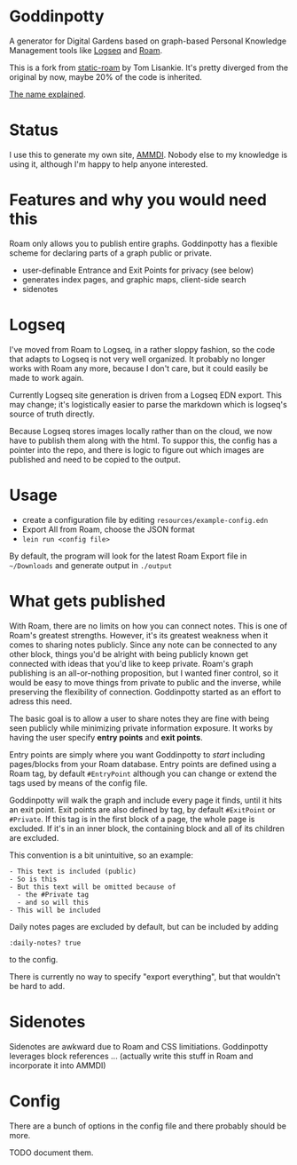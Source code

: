 # Goddinpotty

A  generator for Digital Gardens based on graph-based Personal Knowledge Management tools like [Logseq](https://logseq.com) and [Roam](https://roamresearch.com/). 

This is a fork from [static-roam](https://github.com/TomLisankie/static-roam) by Tom Lisankie. It's pretty diverged from the original by now, maybe 20% of the code is inherited.

[The name explained](http://www.hyperphor.com/ammdi/pages/goddinpotty.html).

# Status

I use this to generate my own site, [AMMDI](http://www.hyperphor.com/ammdi/). Nobody else to my knowledge is using it, although I'm happy to help anyone interested.

# Features and why you would need this

Roam only allows you to publish entire graphs. Goddinpotty has a flexible scheme for declaring parts of a graph public or private.

- user-definable Entrance and Exit Points for privacy (see below)
- generates index pages, and graphic maps, client-side search
- sidenotes 

# Logseq

I've moved from Roam to Logseq, in a rather sloppy fashion, so the code that adapts to Logseq is not very well organized. It probably no longer works with Roam any more, because I don't care, but it could easily be made to work again.

Currently Logseq site generation is driven from a Logseq EDN export. This may change; it's logistically easier to parse the markdown which is logseq's source of truth directly.

Because Logseq stores images locally rather than on the cloud, we now have to publish them along with the html. To suppor this, the config has a pointer into the repo, and there is logic to figure out which images are published and need to be copied to the output.


# Usage

- create a configuration file by editing `resources/example-config.edn`
- Export All from Roam, choose the JSON format
- `lein run <config file>`

By default, the program will look for the latest Roam Export file in `~/Downloads` and generate output in `./output`

# What gets published

With Roam, there are no limits on how you can connect notes. This is one of Roam's greatest strengths. However, it's its greatest weakness when it comes to sharing notes publicly. Since any note can be connected to any other block, things you'd be alright with being publicly known get connected with ideas that you'd like to keep private. Roam's graph publishing is an all-or-nothing proposition, but I wanted finer control, so it would be easy to move things from private to public and the inverse, while preserving the flexibility of connection. Goddinpotty started as an effort to adress this need.

The basic goal is to allow a user to share notes they are fine with being seen publicly while minimizing private information exposure. It works by having the user specify **entry points** and **exit points**. 

Entry points are simply where you want Goddinpotty to *start* including pages/blocks from your Roam database. Entry points are defined using a Roam tag, by default `#EntryPoint` although you can change or extend the tags used by means of the config file.

Goddinpotty will walk the graph and include every page it finds, until it hits an exit point. Exit points are also defined by tag, by default `#ExitPoint` or `#Private`.  If this tag is in the first block of a page, the whole page is excluded. If it's in an inner block, the containing block and all of its children are excluded. 

This convention is a bit unintuitive, so an example:

```
- This text is included (public)
- So is this
- But this text will be omitted because of 
  - the #Private tag
  - and so will this
- This will be included
```

Daily notes pages are excluded by default, but can be included by adding 
``` 
:daily-notes? true
```
 to the config.

There is currently no way to specify "export everything", but that wouldn't be hard to add.

# Sidenotes

Sidenotes are awkward due to Roam and CSS limitiations. Goddinpotty leverages block references ... (actually write this stuff in Roam and incorporate it into AMMDI)


# Config

There are a bunch of options in the config file and there probably should be more. 

TODO document them.

